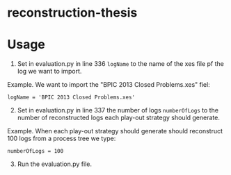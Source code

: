 # reconstruction-thesis

# Usage

1. Set in evaluation.py in line 336 `logName` to the name of the xes file pf the log we want to import.

Example. We want to import the "BPIC 2013 Closed Problems.xes" fiel:

`logName = 'BPIC 2013 Closed Problems.xes'` 

2. Set in evaluation.py in line 337 the number of logs `numberOfLogs` to the number of reconstructed logs each play-out strategy should generate.

Example. When each play-out strategy should generate should reconstruct 100 logs from a process tree we type:

`numberOfLogs = 100` 

3. Run the evaluation.py file.
